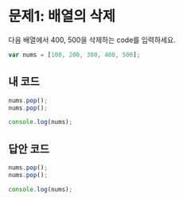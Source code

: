 # 문제1: 배열의 삭제

다음 배열에서 400, 500을 삭제하는 code를 입력하세요.

```js
var nums = [100, 200, 300, 400, 500];
```

## 내 코드
```js
nums.pop();
nums.pop();

console.log(nums);
```


## 답안 코드 
```js
nums.pop();
nums.pop();

console.log(nums);
```


